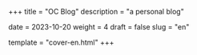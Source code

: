 +++
title = "OC Blog"
description = "a personal blog"

date = 2023-10-20
weight = 4
draft = false
slug = "en"

template = "cover-en.html"
+++
